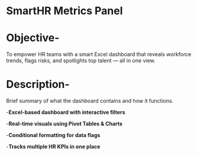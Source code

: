 # SmartHR Metrics Panel

# Objective-
To empower HR teams with a smart Excel dashboard that reveals workforce trends, flags risks, and spotlights top talent — all in one view.

# Description-
Brief summary of what the dashboard contains and how it functions.

-**Excel-based dashboard with interactive filters**

-**Real-time visuals using Pivot Tables & Charts**

-**Conditional formatting for data flags**

-**Tracks multiple HR KPIs in one place**
